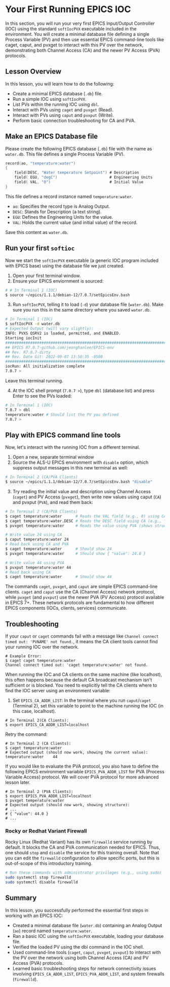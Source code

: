 # Your First Running EPICS IOC

In this section, you will run your very first EPICS Input/Output Controller (IOC) using the standard `softIocPVX` executable included in the environment. You will create a minimal database file defining a single Process Variable (PV) and then use essential EPICS command-line tools like caget, caput, and pvxget to interact with this PV over the network, demonstrating both Channel Access (CA) and the newer PV Access (PVA) protocols.

## Lesson Overview

In this lesson, you will learn how to do the following:
* Create a minimal EPICS database (`.db`) file.
* Run a simple IOC using `softIocPVX`.
* List PVs within the running IOC using `dbl`.
* Interact with PVs using `caget` and `pvxget` (Read).
* Interact with PVs using `caput` and `pvxput` (Write).
* Perform basic connection troubleshooting for CA and PVA.

## Make an EPICS Database file

Please create the following EPICS database (`.db`) file with the name as `water.db`. This file defines a single Process Variable (PV).

```c
record(ao, "temperature:water")
{
    field(DESC, "Water temperature Setpoint") # Description
    field( EGU, "degC")                       # Engineering Units
    field( VAL, "0")                          # Initial Value
}
```

This file defines a record instance named `temperature:water`.
* `ao`: Specifies the record type is Analog Output.
* `DESC`: Stands for Description (a text string). 
* `EGU`: Defines the Engineering Units for the value.
* `VAL`: Holds the current value (and initial value) of the record.

Save this content as `water.db`.

## Run your first `softioc`

Now we start the `softIocPVX` executable (a generic IOC program included with EPICS base) using the database file we just created.

1. Open your first terminal window.
2. Ensure your EPICS enviornment is sourced:

```bash
# # In Terminal 1 (IOC)
$ source ~/epics/1.1.1/debian-12/7.0.7/setEpicsEnv.bash
```
3. Run `softIocPVX`, telling it to load (`-d`) your database file (`water.db`). Make sure you run this in the same directory where you saved `water.db`.
```bash
# In Terminal 1 (IOC)
$ softIocPVX -d water.db
# Expected Output (will vary slightly):
INFO: PVXS QSRV2 is loaded, permitted, and ENABLED.
Starting iocInit
############################################################################
## EPICS R7.0.7-github.com/jeonghanlee/EPICS-env
## Rev. R7.0.7-dirty
## Rev. Date Git: 2022-09-07 13:50:35 -0500
############################################################################
iocRun: All initialization complete
7.0.7 >
```
Leave this terminal running.

4. At the IOC shell prompt (`7.0.7 >`), type `dbl` (database list) and press Enter to see the PVs loaded:

```bash
# In Terminal 1 (IOC)
7.0.7 > dbl
temperature:water # Should list the PV you defined
7.0.7 >
```

## Play with EPICS command line tools

Now, let's interact with the running IOC from a different terminal.

1. Open a new, separate terminal window
2. Source the ALS-U EPICS environment with `disable` option, which suppress output messages in this new terminal as well: 
```bash
# In Terminal 2 (CA/PVA Clients)
$ source ~/epics/1.1.1/debian-12/7.0.7/setEpicsEnv.bash "disable"
```

3. Try reading the initial value and description using Channel Access (`caget`) and PV Access (`pvxget`), then write new values using caput (`CA`) and pvxput (`PVA`), and read them back:

```bash
# In Terminal 2 (CA/PVA Clients)
$ caget temperature:water      # Reads the VAL field (e.g., 0) using CA
$ caget temperature:water.DESC # Reads the DESC field using CA (e.g., "Water temperature Setpoint")
$ pvxget temperature:water     # Reads the value using PVA (shows structure, e.g., { "value": 0.0 })

# Write value 24 using CA
$ caput temperature:water 24
# Read back using CA and PVA
$ caget temperature:water      # Should show 24
$ pvxget temperature:water     # Should show { "value": 24.0 }

# Write value 44 using PVA
$ pvxput temperature:water 44
# Read back using CA
$ caget temperature:water      # Should show 44
```

The commands `caget`, `pvxget`, and `caput` are simple EPICS command-line clients. `caget` and `caput` use the CA (Channel Access) network protocol, while `pvxget` (and `pvxput`) use the newer PVA (PV Access) protocol available in EPICS 7+. These network protocols are fundamental to how different EPICS components (IOCs, clients, services) communicate.


## Troubleshooting
If your `caput` or `caget` commands fail with a message like `Channel connect timed out: 'PVNAME' not found.`, it means the CA client tools cannot find your running IOC over the network.

```shell
# Example Error:
$ caget caget temperature:water 
Channel connect timed out: 'caget temperature:water' not found.
```


When running the IOC and CA clients on the same machine (like localhost), this often happens because the default CA broadcast mechanism isn't sufficient or is blocked. You need to explicitly tell the CA clients where to find the IOC server using an environment variable:

1. Set `EPICS_CA_ADDR_LIST`: In the terminal where you run `caput`/`caget` (Terminal 2), set this variable to point to the machine running the IOC (in this case, localhost).
```shell
# In Terminal 2(CA Clients):
$ export EPICS_CA_ADDR_LIST=localhost
```

Retry the command:
```shell
# In Terminal 2 (CA Clients):
$ caget temperature:water
# Expected output (should now work, showing the current value):
temperature:water    44
```

If you would like to evaluate the PVA protocol, you also have to define the following EPICS environment variable `EPICS_PVA_ADDR_LIST` for PVA (Process Variable Access) protocol. We will cover PVA protocol for more advanced lesson later.

```shell
# In Terminal 2 (PVA Clients):
$ export EPICS_PVA_ADDR_LIST=localhost
$ pvxget temperature:water
# Expected output (should now work, showing structure):
# ...
# { "value": 44.0 }
# ...
```

### Rocky or Redhat Variant Firewall
Rocky Linux (Redhat Variant) has its own `firewalld` service running by default. It blocks the CA and PVA communication needed for EPICS. Thus, one should `stop` and `disable` the service for this training overall. Note that you can edit the `firewalld` configuration to allow specific ports, but this is out-of-scope of this introductory training.


```bash
# Run these commands with administrator privileges (e.g., using sudo)
sudo systemctl stop firewalld
sudo systemctl disable firewalld
``` 

## Summary
In this lesson, you successfully performed the essential first steps in working with an EPICS IOC:

* Created a minimal database file (`water.db`) containing an Analog Output (`ao`) record named `temperature:water`.
* Ran a basic IOC using the `softIocPVX` executable, loading your database file.
* Verified the loaded PV using the dbl command in the IOC shell.
* Used command-line tools (`caget`, `caput`, `pvxget`, `pvxput`) to interact with the PV over the network using both Channel Access (CA) and PV Access (PVA) protocols.
* Learned basic troubleshooting steps for network connectivity issues involving `EPICS_CA_ADDR_LIST`, `EPICS_PVA_ADDR_LIST`, and system firewalls (`firewalld`).